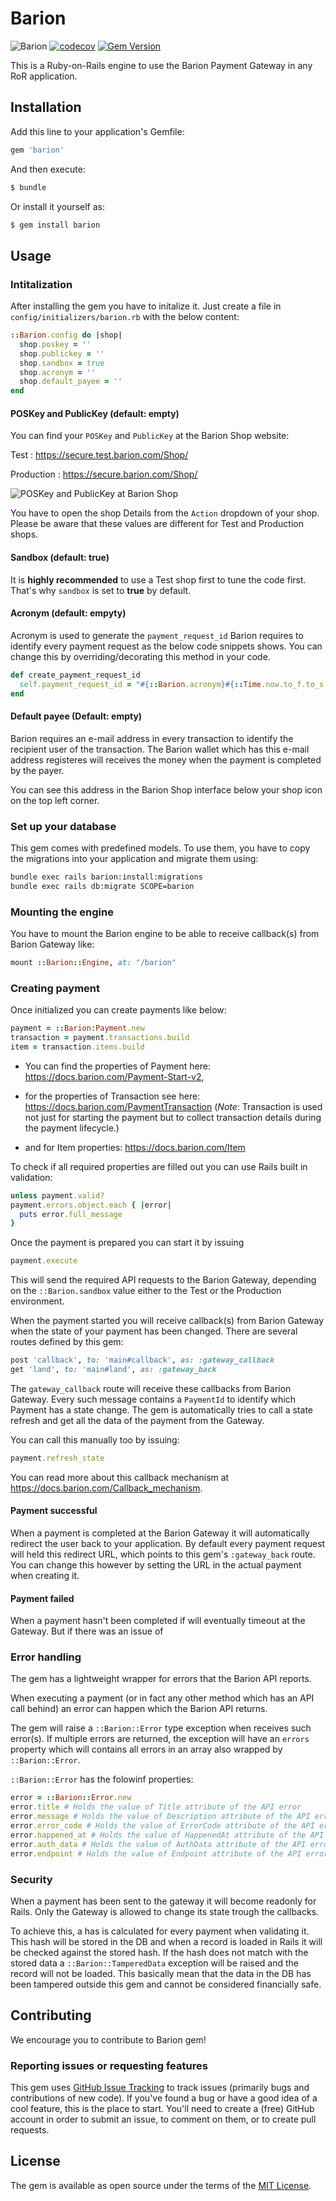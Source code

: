 # Barion
![Barion](https://github.com/Meter-reader/Barion/workflows/Ruby/badge.svg)
[![codecov](https://codecov.io/gh/Meter-Reader/barion/branch/main/graph/badge.svg?token=DCOKCM7B2J)](https://codecov.io/gh/Meter-Reader/barion)
[![Gem Version](https://badge.fury.io/rb/barion.svg)](https://badge.fury.io/rb/barion)

This is a Ruby-on-Rails engine to use the Barion Payment Gateway in any RoR application.

## Installation
Add this line to your application's Gemfile:

```ruby
gem 'barion'
```

And then execute:
```bash
$ bundle
```

Or install it yourself as:
```bash
$ gem install barion
```
## Usage
### Intitalization
After installing the gem you have to initalize it.
Just create a file in `config/initializers/barion.rb` with the below content:
```ruby
::Barion.config do |shop|
  shop.poskey = ''
  shop.publickey = ''
  shop.sandbox = true
  shop.acronym = ''
  shop.default_payee = ''
end
```
#### POSKey and PublicKey (default: empty)
You can find your `POSKey` and `PublicKey` at the  Barion Shop website:

Test : https://secure.test.barion.com/Shop/

Production : https://secure.barion.com/Shop/

![POSKey and PublicKey at Barion Shop](https://docs.barion.com/images/2/2b/Poskey.jpg "POSKey and PublicKey at Barion Shop")

You have to open the shop Details from the `Action` dropdown of your shop. Please be aware that these values are different for Test and Production shops.

#### Sandbox (default: true)
It is **highly recommended** to use a Test shop first to tune the code first. That's why `sandbox` is set to **true** by default.

#### Acronym (default: empyty)
Acronym is used to generate the `payment_request_id` Barion requires to identify every payment request as the below code snippets shows. You can change this by overriding/decorating this method in your code.

```ruby
def create_payment_request_id
  self.payment_request_id = "#{::Barion.acronym}#{::Time.now.to_f.to_s.gsub('.', '')}" if payment_request_id.nil?
end
```
#### Default payee (Default: empty)
Barion requires an e-mail address in every transaction to identify the recipient user of the transaction. The Barion wallet which has this e-mail address registeres will receives the money when the payment is completed by the payer.

You can see this address in the Barion Shop interface below your shop icon on the top left corner.

### Set up your database
This gem comes with predefined models. To use them, you have to copy the migrations into your application and migrate them using:
```bash
bundle exec rails barion:install:migrations
bundle exec rails db:migrate SCOPE=barion
```

### Mounting the engine
You have to mount the Barion engine to be able to receive callback(s) from Barion Gateway like:
```ruby
mount ::Barion::Engine, at: "/barion"
```

### Creating payment
Once initialized you can create payments like below:
```ruby
payment = ::Barion:Payment.new
transaction = payment.transactions.build
item = transaction.items.build
```
* You can find the properties of Payment here: https://docs.barion.com/Payment-Start-v2,

* for the properties of Transaction see here: https://docs.barion.com/PaymentTransaction
(*Note*: Transaction is used not just for starting the payment but to collect transaction details during the payment lifecycle.)

* and for Item properties: https://docs.barion.com/Item

To check if all required properties are filled out you can use Rails built in validation:
```ruby
unless payment.valid?
payment.errors.object.each { |error|
  puts error.full_message
}
```

Once the payment is prepared you can start it by issuing
```ruby
payment.execute
```
This will send the required API requests to the Barion Gateway, depending on the `::Barion.sandbox` value either to the Test or the Production environment.

When the payment started you will receive callback(s) from Barion Gateway when the state of your payment has been changed. There are several routes defined by this gem:

```ruby
post 'callback', to: 'main#callback', as: :gateway_callback
get 'land', to: 'main#land', as: :gateway_back
```
The `gateway_callback` route will receive these callbacks from Barion Gateway. Every such message contains a `PaymentId` to identify which Payment has a state change. The gem is automatically tries to call a state refresh and get all the data of the payment from the Gateway.

You can call this manually too by issuing:

```ruby
payment.refresh_state
```
You can read more about this callback mechanism at https://docs.barion.com/Callback_mechanism.

#### Payment successful
When a payment is completed at the Barion Gateway it will automatically redirect the user back to your application. By default every payment request will held this redirect URL, which points to this gem's `:gateway_back` route.
You can change this however by setting the URL in the actual payment when creating it.

#### Payment failed
When a payment hasn't been completed if will eventually timeout at the Gateway. But if there was an issue of

### Error handling
The gem has a lightweight wrapper for errors that the Barion API reports.

When executing a payment (or in fact any other method which has an API call behind) an error can happen which the Barion API returns.

The gem will raise a ``::Barion::Error`` type exception when receives such error(s). If multiple errors are returned, the exception will have an `errors` property which will contains all errors in an array also wrapped by ``::Barion::Error``.

``::Barion::Error`` has the folowinf properties:
```ruby
error = ::Barion::Error.new
error.title # Holds the value of Title attribute of the API error
error.message # Holds the value of Description attribute of the API error
error.error_code # Holds the value of ErrorCode attribute of the API error
error.happened_at # Holds the value of HappenedAt attribute of the API error
error.auth_data # Holds the value of AuthData attribute of the API error
error.endpoint # Holds the value of Endpoint attribute of the API error
```

### Security
When a payment has been sent to the gateway it will become readonly for Rails. Only the Gateway is allowed to change its state trough the callbacks.

To achieve this, a has is calculated for every payment when validating it. This hash will be stored in the DB and when a record is loaded in Rails it will be checked against the stored hash. If the hash does not match with the stored data a `::Barion::TamperedData` exception will be raised and the record will not be loaded. This basically mean that the data in the DB has been tampered outside this gem and cannot be considered financially safe.

## Contributing
We encourage you to contribute to Barion gem!
### Reporting issues or requesting features
This gem uses [GitHub Issue Tracking](https://github.com/meter-reader/barion/issues) to track issues (primarily bugs and contributions of new code). If you've found a bug  or have a good idea of a cool feature, this is the place to start. You'll need to create a (free) GitHub account in order to submit an issue, to comment on them, or to create pull requests.

## License
The gem is available as open source under the terms of the [MIT License](https://opensource.org/licenses/MIT).
